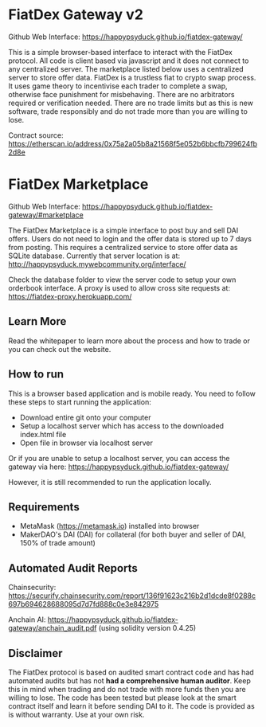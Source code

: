 # FiatDex Gateway v2
Github Web Interface: https://happypsyduck.github.io/fiatdex-gateway/

This is a simple browser-based interface to interact with the FiatDex protocol. All code is client based via javascript and it does not connect to any centralized server. The marketplace listed below uses a centralized server to store offer data. FiatDex is a trustless fiat to crypto swap process. It uses game theory to incentivise each trader to complete a swap, otherwise face punishment for misbehaving. There are no arbitrators required or verification needed. There are no trade limits but as this is new software, trade responsibly and do not trade more than you are willing to lose.

Contract source: https://etherscan.io/address/0x75a2a05b8a21568f5e052b6bbcfb799624fb2d8e

# FiatDex Marketplace
Github Web Interface: https://happypsyduck.github.io/fiatdex-gateway/#marketplace

The FiatDex Marketplace is a simple interface to post buy and sell DAI offers. Users do not need to login and the offer data is stored up to 7 days from posting. This requires a centralized service to store offer data as SQLite database. Currently that server location is at: http://happypsyduck.mywebcommunity.org/interface/

Check the database folder to view the server code to setup your own orderbook interface. A proxy is used to allow cross site requests at: https://fiatdex-proxy.herokuapp.com/

## Learn More
Read the whitepaper to learn more about the process and how to trade or you can check out the website.

## How to run
This is a browser based application and is mobile ready. You need to follow these steps to start running the application:
* Download entire git onto your computer
* Setup a localhost server which has access to the downloaded index.html file
* Open file in browser via localhost server

Or if you are unable to setup a localhost server, you can access the gateway via here: 
https://happypsyduck.github.io/fiatdex-gateway/

However, it is still recommended to run the application locally.

## Requirements
* MetaMask (https://metamask.io) installed into browser
* MakerDAO's DAI (DAI) for collateral (for both buyer and seller of DAI, 150% of trade amount)

## Automated Audit Reports
Chainsecurity: https://securify.chainsecurity.com/report/136f91623c216b2d1dcde8f0288c697b694628688095d7d7fd888c0e3e842975

Anchain AI: https://happypsyduck.github.io/fiatdex-gateway/anchain_audit.pdf (using solidity version 0.4.25)

## Disclaimer
The FiatDex protocol is based on audited smart contract code and has had automated audits but has not **had a comprehensive human auditor**. Keep this in mind when trading and do not trade with more funds then you are willing to lose. The code has been tested but please look at the smart contract itself and learn it before sending DAI to it. The code is provided as is without warranty. Use at your own risk.
